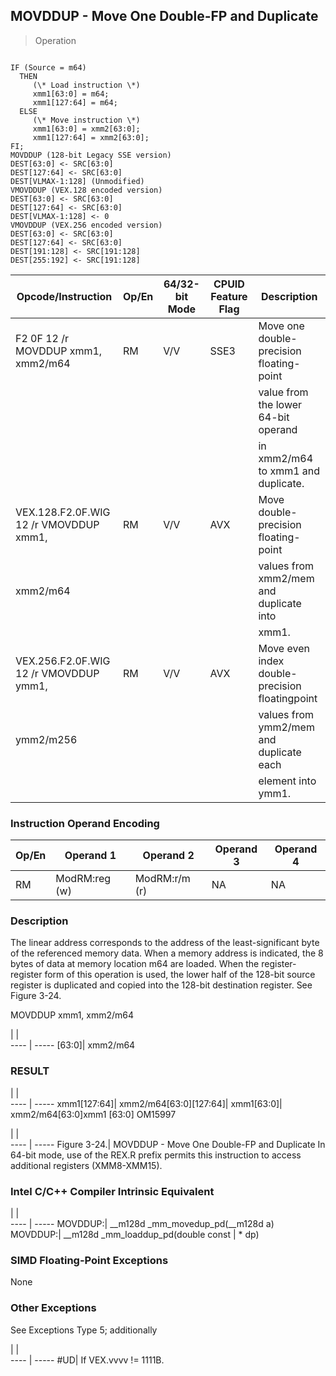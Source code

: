 ## MOVDDUP - Move One Double-FP and Duplicate

> Operation
``` slim

IF (Source = m64)
  THEN
     (\* Load instruction \*)
     xmm1[63:0] = m64;
     xmm1[127:64] = m64;
  ELSE
     (\* Move instruction \*)
     xmm1[63:0] = xmm2[63:0];
     xmm1[127:64] = xmm2[63:0];
FI;
MOVDDUP (128-bit Legacy SSE version)
DEST[63:0] <- SRC[63:0]
DEST[127:64] <- SRC[63:0]
DEST[VLMAX-1:128] (Unmodified)
VMOVDDUP (VEX.128 encoded version)
DEST[63:0] <- SRC[63:0]
DEST[127:64] <- SRC[63:0]
DEST[VLMAX-1:128] <- 0
VMOVDDUP (VEX.256 encoded version)
DEST[63:0] <- SRC[63:0]
DEST[127:64] <- SRC[63:0]
DEST[191:128] <- SRC[191:128]
DEST[255:192] <- SRC[191:128]

```

 Opcode/Instruction                    | Op/En| 64/32-bit Mode| CPUID Feature Flag| Description                                   
 ---  | --- | --- | --- | ---
 F2 0F 12 /r MOVDDUP xmm1, xmm2/m64    | RM   | V/V           | SSE3              | Move one double-precision floating-point      
                                       |      |               |                   | value from the lower 64-bit operand           
                                       |      |               |                   | in xmm2/m64 to xmm1 and duplicate.            
 VEX.128.F2.0F.WIG 12 /r VMOVDDUP xmm1,| RM   | V/V           | AVX               | Move double-precision floating-point          
 xmm2/m64                              |      |               |                   | values from xmm2/mem and duplicate into       
                                       |      |               |                   | xmm1.                                         
 VEX.256.F2.0F.WIG 12 /r VMOVDDUP ymm1,| RM   | V/V           | AVX               | Move even index double-precision floatingpoint
 ymm2/m256                             |      |               |                   | values from ymm2/mem and duplicate each       
                                       |      |               |                   | element into ymm1.                            

### Instruction Operand Encoding
 Op/En| Operand 1    | Operand 2    | Operand 3| Operand 4
 ---  | --- | --- | --- | ---
 RM   | ModRM:reg (w)| ModRM:r/m (r)| NA       | NA       

### Description
The linear address corresponds to the address of the least-significant byte
of the referenced memory data. When a memory address is indicated, the 8 bytes
of data at memory location m64 are loaded. When the register-register form of
this operation is used, the lower half of the 128-bit source register is duplicated
and copied into the 128-bit destination register. See Figure 3-24.

MOVDDUP xmm1, xmm2/m64

   | |  
---- | -----
 [63:0]| xmm2/m64
### RESULT

   | |  
---- | -----
 xmm1[127:64]| xmm2/m64[63:0][127:64]| xmm1[63:0]| xmm2/m64[63:0]xmm1 [63:0]
OM15997

   | |  
---- | -----
 Figure 3-24.| MOVDDUP - Move One Double-FP and Duplicate
In 64-bit mode, use of the REX.R prefix permits this instruction to access additional
registers (XMM8-XMM15).



### Intel C/C++ Compiler Intrinsic Equivalent
   | |  
---- | -----
 MOVDDUP:| __m128d _mm_movedup_pd(__m128d a)  
 MOVDDUP:| __m128d _mm_loaddup_pd(double const
         | \* dp)                              

### SIMD Floating-Point Exceptions
None


### Other Exceptions
See Exceptions Type 5; additionally

   | |  
---- | -----
 #UD| If VEX.vvvv != 1111B.
